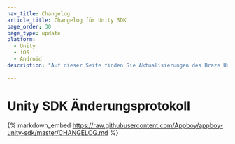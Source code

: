 ```yaml
---
nav_title: Changelog
article_title: Changelog für Unity SDK
page_order: 30
page_type: update
platform: 
  - Unity
  - iOS
  - Android
description: "Auf dieser Seite finden Sie Aktualisierungen des Braze Unity SDK Changelogs."

---
```


# Unity SDK Änderungsprotokoll

{% markdown_embed https://raw.githubusercontent.com/Appboy/appboy-unity-sdk/master/CHANGELOG.md %}
